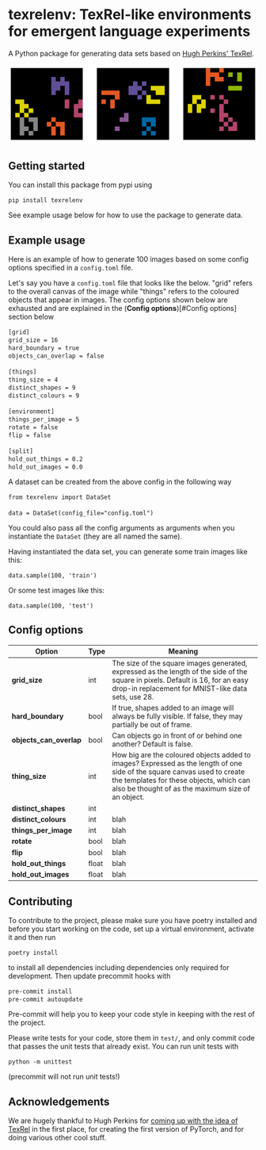 # texrelenv: TexRel-like environments for emergent language experiments

A Python package for generating data sets based on [Hugh Perkins' TexRel](https://arxiv.org/abs/2105.12804).

![3 example images of the data generated by this library](example.png "Examples")

## Getting started

You can install this package from pypi using

```
pip install texrelenv
```

See example usage below for how to use the package to generate data.

## Example usage

Here is an example of how to generate 100 images based on some config options specified in a `config.toml` file.

Let's say you have a `config.toml` file that looks like the below. "grid" refers to the overall canvas of the image while "things" refers to the coloured objects that appear in images. The config options shown below are exhausted and are explained in the (**Config options**)[#Config options] section below

```
[grid]
grid_size = 16
hard_boundary = true
objects_can_overlap = false

[things]
thing_size = 4
distinct_shapes = 9
distinct_colours = 9

[environment]
things_per_image = 5
rotate = false
flip = false

[split]
hold_out_things = 0.2
hold_out_images = 0.0
```

A dataset can be created from the above config in the following way

```
from texrelenv import DataSet

data = DataSet(config_file="config.toml")
```

You could also pass all the config arguments as arguments when you instantiate the `DataSet` (they are all named the same).

Having instantiated the data set, you can generate some train images like this:

```
data.sample(100, 'train')
```

Or some test images like this:

```
data.sample(100, 'test')
```

## Config options

| Option   | Type | Meaning|
|----------|------|--------|
| **grid_size** | int  | The size of the square images generated, expressed as the length of the side of the square in pixels. Default is 16, for an easy drop-in replacement for MNIST-like data sets, use 28.   |
| **hard_boundary** | bool  | If true, shapes added to an image will always be fully visible. If false, they may partially be out of frame. |
| **objects_can_overlap** | bool  | Can objects go in front of or behind one another? Default is false.  |
| **thing_size** | int  | How big are the coloured objects added to images? Expressed as the length of one side of the square canvas used to create the templates for these objects, which can also be thought of as the maximum size of an object. |
| **distinct_shapes** | int  |  |
| **distinct_colours** | int  | blah   |
| **things_per_image** | int  | blah   |
| **rotate** | bool  | blah   |
| **flip** | bool  | blah   |
| **hold_out_things** | float  | blah   |
| **hold_out_images** | float  | blah   |

## Contributing

To contribute to the project, please make sure you have poetry installed and before you start working on the code, set up a virtual environment, activate it and then run

```
poetry install
```

to install all dependencies including dependencies only required for development. Then update precommit hooks with

```
pre-commit install
pre-commit autoupdate
```

Pre-commit will help you to keep your code style in keeping with the rest of the project.

Please write tests for your code, store them in `test/`, and only commit code that passes the unit tests that already exist. You can run unit tests with

```
python -m unittest
```

(precommit will not run unit tests!)

## Acknowledgements

We are hugely thankful to Hugh Perkins for [coming up with the idea of TexRel](https://arxiv.org/abs/2105.12804) in the first place, for creating the first version of PyTorch, and for doing various other cool stuff.
